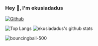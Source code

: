 ### Hey 👋, I'm ekusiadadus

[![Github](https://avatars.githubusercontent.com/u/70436490?s=60&v=4)](https://github.com/ekusiadadus)

![Top Langs](https://my-readme-livid.vercel.app/api/top-langs/?username=ekusiadadus&hide=html&theme=dracula)
![ekusiadadus's github stats](https://github-readme-stats.vercel.app/api?username=ekusiadadus&show_icons=true&count_private=true&line_height=40&theme=dracula)

![bouncingball-500](https://user-images.githubusercontent.com/70436490/148899674-4dc3d7c7-4a42-4cd8-a6a5-3db463537d15.gif)
